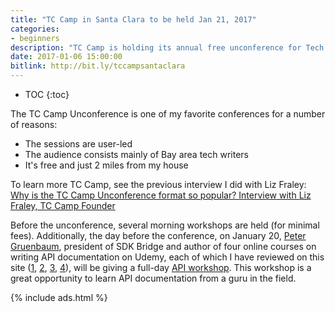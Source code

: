 ```yaml
---
title: "TC Camp in Santa Clara to be held Jan 21, 2017"
categories:
- beginners
description: "TC Camp is holding its annual free unconference for Tech Comm on Jan. 21 in Santa Clara. TC Camp starts with morning workshops given by experts in the field for a nominal fee. The unconference follows, where attendees vote on the topics to be discussed. It's a great event for networking and exchanging ideas, and I'll definitely be there."
date: 2017-01-06 15:00:00
bitlink: http://bit.ly/tccampsantaclara
---
```


* TOC
{:toc}

The TC Camp Unconference is one of my favorite conferences for a number of reasons:

* The sessions are user-led
* The audience consists mainly of Bay area tech writers
* It's free and just 2 miles from my house

To learn more TC Camp, see the previous interview I did with Liz Fraley: [Why is the TC Camp Unconference format so popular? Interview with Liz Fraley, TC Camp Founder](https://idratherbewriting.com/2016/01/06/tc-camp-unconference-interview-with-liz-fraley/)

Before the unconference, several morning workshops are held (for minimal fees). Additionally, the day before the conference, on January 20, [Peter Gruenbaum](https://www.udemy.com/user/petergruenbaum/), president of SDK Bridge and author of four online courses on writing API documentation on Udemy, each of which I have reviewed on this site ([1][1], [2][2], [3][3], [4][4]), will be giving a full-day [API workshop](http://www.tccamp.org/2016/12/api-workshop-tc-camp-west-2017/). This workshop is a great opportunity to learn API documentation from a guru in the field.

{% include ads.html %}

[4]: https://idratherbewriting.com/2016/11/13/review-of-coding-for-writers-peter-gruenbaum-udacity/

[3]: https://idratherbewriting.com/2016/02/08/third-api-course-from-peter-gruenbaum/

[2]: https://idratherbewriting.com/2015/07/24/udemy-course-on-api-technical-writing-part-two/

[1]: https://idratherbewriting.com/2015/05/22/api-technical-writing-course-on-udemy/
